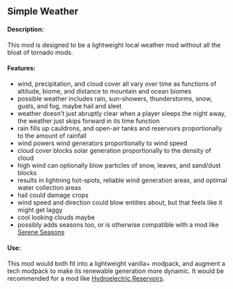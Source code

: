 ## Simple Weather
#### Description:
This mod is designed to be a lightweight local weather mod without all the bloat of tornado mods.
#### Features:
* wind, precipitation, and cloud cover all vary over time as functions of altitude, biome, and distance to mountain and ocean biomes
* possible weather includes rain, sun-showers, thunderstorms, snow, gusts, and fog, maybe hail and sleet
* weather doesn't just abruptly clear when a player sleeps the night away, the weather just skips forward in its time function
* rain fills up cauldrons, and open-air tanks and reservoirs proportionally to the amount of rainfall
* wind powers wind generators proportionally to wind speed
* cloud cover blocks solar generation proportionally to the density of cloud
* high wind can optionally blow particles of snow, leaves, and sand/dust blocks
* results in lightning hot-spots, reliable wind generation areas, and optimal water collection areas
* hail could damage crops
* wind speed and direction could blow entities about, but that feels like it might get laggy
* cool looking clouds maybe
* possibly adds seasons too, or is otherwise compatible with a mod like [Serene Seasons](https://www.curseforge.com/minecraft/mc-mods/serene-seasons)
#### Use:
This mod would both fit into a lightweight vanilla+ modpack, and augment a tech modpack to make its renewable generation more dynamic.
It would be recommended for a mod like [Hydroelectric Reservoirs](../Mods/HydroelectricReservoirs.md).
